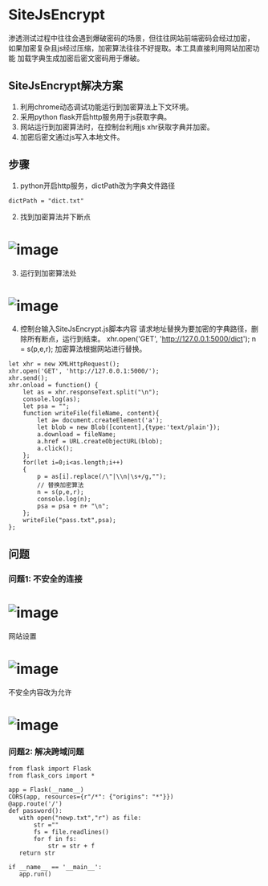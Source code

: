 # SiteJsEncrypt
渗透测试过程中往往会遇到爆破密码的场景，但往往网站前端密码会经过加密，
如果加密复杂且js经过压缩，加密算法往往不好提取。本工具直接利用网站加密功能
加载字典生成加密后密文密码用于爆破。

## SiteJsEncrypt解决方案
1. 利用chrome动态调试功能运行到加密算法上下文环境。
2. 采用python flask开启http服务用于js获取字典。
3. 网站运行到加密算法时，在控制台利用js xhr获取字典并加密。
4. 加密后密文通过js写入本地文件。

## 步骤
1. python开启http服务，dictPath改为字典文件路径
```
dictPath = "dict.txt"
```
2. 找到加密算法并下断点
# ![image](https://user-images.githubusercontent.com/57278197/176987563-12df5152-398a-46cc-a06f-a52bae39fe87.png)

3. 运行到加密算法处
# ![image](https://user-images.githubusercontent.com/57278197/176987668-81ece070-63ee-4b2a-a715-0fcf56ba8e4f.png)

4. 控制台输入SiteJsEncrypt.js脚本内容
请求地址替换为要加密的字典路径，删除所有断点，运行到结束。
xhr.open('GET', 'http://127.0.0.1:5000/dict');
n = s(p,e,r); 加密算法根据网站进行替换。
```
let xhr = new XMLHttpRequest();
xhr.open('GET', 'http://127.0.0.1:5000/');
xhr.send();
xhr.onload = function() {
    let as = xhr.responseText.split("\n");
    console.log(as);
    let psa = "";
    function writeFile(fileName, content){
        let a= document.createElement('a');
        let blob = new Blob([content],{type:'text/plain'});
        a.download = fileName;
        a.href = URL.createObjectURL(blob);
        a.click();
    };
    for(let i=0;i<as.length;i++)
    {
        p = as[i].replace(/\"|\\n|\s+/g,"");
        // 替换加密算法
        n = s(p,e,r);
        console.log(n);
        psa = psa + n+ "\n";
    };
    writeFile("pass.txt",psa);
};
```
## 问题
### 问题1: 不安全的连接
# ![image](https://user-images.githubusercontent.com/57278197/196833361-d62457c9-48f5-4b1f-b58d-28445c4ff2df.png)
网站设置
# ![image](https://user-images.githubusercontent.com/57278197/196833850-11088462-16aa-4d22-9b57-c4e444fa82cc.png)
不安全内容改为允许
# ![image](https://user-images.githubusercontent.com/57278197/196833909-10743fa4-d6a5-44af-ab80-6c7c8f4617c6.png)

### 问题2: 解决跨域问题
```
from flask import Flask
from flask_cors import *

app = Flask(__name__)
CORS(app, resources={r"/*": {"origins": "*"}})
@app.route('/')
def password():
   with open("newp.txt","r") as file:
       str =""
       fs = file.readlines()
       for f in fs:
           str = str + f 
   return str

if __name__ == '__main__':
   app.run()

```




